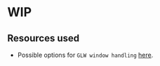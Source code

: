 # WIP
## Resources used

- Possible options for `GLW window handling` [here](https://www.glfw.org/docs/latest/window.html#window_hints). 
